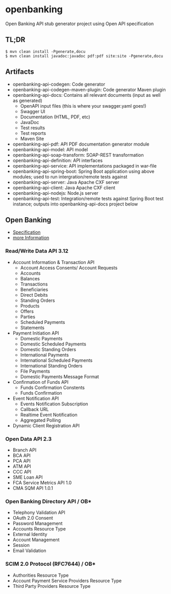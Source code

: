 # openbanking

Open Banking API stub generator project using Open API specification

## TL;DR

```
$ mvn clean install -Pgenerate,docu
$ mvn clean install javadoc:javadoc pdf:pdf site:site -Pgenerate,docu
```

## Artifacts

* openbanking-api-codegen: Code generator
* openbanking-api-codegen-maven-plugin: Code generator Maven plugin
* openbanking-api-docs: Contains all relevant documents (input as well as generated)
    - OpenAPI input files (this is where your swagger.yaml goes!)
    - Swagger UI
    - Documentation (HTML, PDF, etc)
    - JavaDoc
    - Test results
    - Test reports
    - Maven Site
* openbanking-api-pdf: API PDF documentation generator module
* openbanking-api-model: API model
* openbanking-api-soap-transform: SOAP-REST transformation
* openbanking-api-definition: API interfaces
* openbanking-api-service: API implementations packaged in war-file
* openbanking-api-spring-boot: Spring Boot application using above modules; used to run intergration/remote tests against
* openbanking-api-server: Java Apache CXF server
* openbanking-api-client: Java Apache CXF client
* openbanking-api-nodejs: Node.js server
* openbanking-api-test: Integration/remote tests against Spring Boot test instance; outputs into openbanking-api-docs project below


## Open Banking

* [Specification](https://openbanking.atlassian.net/wiki/spaces/DZ/pages/16385802/Specifications)
* [more Information](https://openbanking.org.uk)


### Read/Write Data API 3.12

* Account Information & Transaction API
    - Account Access Consents/ Account Requests
    - Accounts
    - Balances
    - Transactions
    - Beneficiaries
    - Direct Debits
    - Standing Orders
    - Products
    - Offers
    - Parties
    - Scheduled Payments
    - Statements
* Payment Initiation API
    - Domestic Payments
    - Domestic Scheduled Payments
    - Domestic Standing Orders
    - International Payments
    - International Scheduled Payments
    - International Standing Orders
    - File Payments
    - Domestic Payments Message Format
* Confirmation of Funds API
    - Funds Confirmation Constents
    - Funds Confirmation
* Event Notification API
    - Events Notification Subscription
    - Callback URL
    - Realtime Event Notification
    - Aggregated Polling
* Dynamic Client Registration API


### Open Data API 2.3

* Branch API
* BCA API
* PCA API
* ATM API
* CCC API
* SME Loan API
* FCA Service Metrics API 1.0
* CMA SQM API 1.0.1


### Open Banking Directory API / OB*

* Telephony Validation API
* OAuth 2.0 Consent
* Password Management
* Accounts Resource Type
* External Identity
* Account Management
* Session
* Email Validation


### SCIM 2.0 Protocol (RFC7644) / OB*

* Authorities Resource Type
* Account Payment Service Providers Resource Type
* Third Party Providers Resource Type